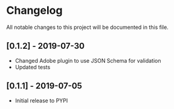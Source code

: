 # Changelog
All notable changes to this project will be documented in this file.

## [0.1.2] - 2019-07-30
- Changed Adobe plugin to use JSON Schema for validation
- Updated tests

## [0.1.1] - 2019-07-05
- Initial release to PYPI